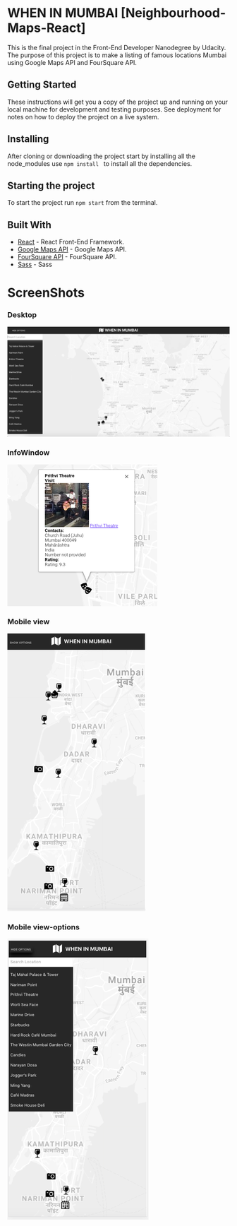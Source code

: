 # WHEN IN MUMBAI [Neighbourhood-Maps-React]
This is the final project in the Front-End Developer Nanodegree by Udacity. The purpose of this project is to make a listing of famous locations
Mumbai using Google Maps API and FourSquare API. 

## Getting Started
These instructions will get you a copy of the project up and running on your local machine for development and testing purposes. See deployment for notes on how to deploy the project on a live system.

## Installing
After cloning or downloading the project start by installing all the node_modules use
`npm install ` to install all the dependencies.

## Starting the project
To start the project run `npm start` from the terminal.

## Built With
* [React](https://reactjs.org/) - React Front-End Framework.
* [Google Maps API](https://developers.google.com/maps/documentation/) - Google Maps API.
* [FourSquare API](https://developer.foursquare.com/) - FourSquare API.
* [Sass](https://sass-lang.com/) - Sass

# ScreenShots

### Desktop
![When in Mumbai](./src/images/screenshots/complete.png)

### InfoWindow
![InfoWindow](./src/images/screenshots/infowindow.png)

### Mobile view
![Mobile view](./src/images/screenshots/mobile.png)

### Mobile view-options
![Mobile view-options](./src/images/screenshots/mobile-option.png)